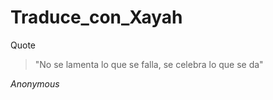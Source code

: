 # Traduce_con_Xayah

Quote 
> "No se lamenta lo que se falla, se celebra lo que se da"

_Anonymous_ 
